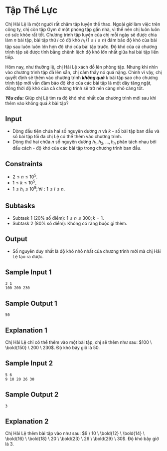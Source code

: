# Tập Thể Lực

Chị Hải Lệ là một người rất chăm tập luyện thể thao. Ngoài giờ làm việc trên công ty, chị còn tập Gym ở một phòng tập gần nhà, vì thế nên chị luôn luôn có sức khỏe rất tốt. Chương trình tập luyện của chị mỗi ngày sẽ được chia làm $n$ bài tập, bài tập thứ $i$ có độ khó $h_i \ (1 \le i \le n)$ đảm bảo độ khó của bài tập sau luôn luôn lớn hơn độ khó của bài tập trước. Độ khó của cả chương trình tập sẽ được tính bằng chênh lệch độ khó lớn nhất giữa hai bài tập liên tiếp.

Hôm nay, như thường lệ, chị Hải Lệ xách đồ lên phòng tập. Nhưng khi nhìn vào chương trình tập đã lên sẵn, chị cảm thấy nó quá nặng. Chính vì vậy, chị quyết định sẽ thêm vào chương trình ***không quá*** $k$ bài tập sao cho chương trình tập mới vẫn đảm bảo độ khó của các bài tập là một dãy tăng ngặt, đồng thời độ khó của cả chương trình sẽ trở nên càng nhỏ càng tốt.

***Yêu cầu:*** Giúp chị Lệ tìm ra độ khó nhỏ nhất của chương trình mới sau khi thêm vào không quá $k$ bài tập?

## Input

- Dòng đầu tiên chứa hai số nguyên dương $n$ và $k$ - số bài tập ban đầu và số bài tập tối đa chị Lệ có thể thêm vào chương trình.
- Dòng thứ hai chứa $n$ số nguyên dương $h_1, h_2, \dots, h_n$ phân tách nhau bởi dấu cách - độ khó của các bài tập trong chương trình ban đầu.

## Constraints

- $2 \le n \le 10^5$.
- $1 \le k \le 10^5$.
- $1 \le h_i \le 10^9; \forall i: 1 \le i \le n$.

## Subtasks

- Subtask $1$ ($20\%$ số điểm): $1 \le n \le 300; k = 1$.
- Subtask $2$ ($80\%$ số điểm): Không có ràng buộc gì thêm.

## Output

- Số nguyên duy nhất là độ khó nhỏ nhất của chương trình mới mà chị Hải Lệ tạo ra được.

## Sample Input 1

```
3 1
100 200 230
```

## Sample Output 1

```
50
```

## Explanation 1

Chị Hải Lệ chỉ có thể thêm vào một bài tập, chị sẽ thêm như sau: $100 \ \bold{150} \ 200 \ 230$. Độ khó bây giờ là $50$.

## Sample Input 2

```
5 6
9 10 20 26 30
```

## Sample Output 2

```
3
```

## Explanation 2

Chị Hải Lệ thêm bài tập vào như sau: $9 \ 10 \ \bold{12} \ \bold{14} \ \bold{16} \ \bold{18} \ 20 \ \bold{23} \ 26 \ \bold{29} \ 30$. Độ khó bây giờ là $3$.


